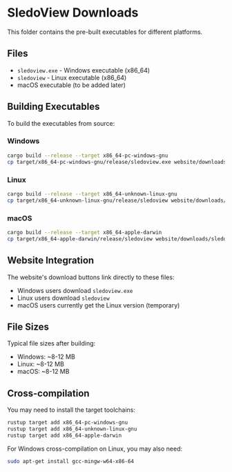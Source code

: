 # SledoView Downloads

This folder contains the pre-built executables for different platforms.

## Files

- `sledoview.exe` - Windows executable (x86_64)
- `sledoview` - Linux executable (x86_64)
- macOS executable (to be added later)

## Building Executables

To build the executables from source:

### Windows
```bash
cargo build --release --target x86_64-pc-windows-gnu
cp target/x86_64-pc-windows-gnu/release/sledoview.exe website/downloads/
```

### Linux
```bash
cargo build --release --target x86_64-unknown-linux-gnu
cp target/x86_64-unknown-linux-gnu/release/sledoview website/downloads/
```

### macOS
```bash
cargo build --release --target x86_64-apple-darwin
cp target/x86_64-apple-darwin/release/sledoview website/downloads/sledoview-macos
```

## Website Integration

The website's download buttons link directly to these files:

- Windows users download `sledoview.exe`
- Linux users download `sledoview`
- macOS users currently get the Linux version (temporary)

## File Sizes

Typical file sizes after building:
- Windows: ~8-12 MB
- Linux: ~8-12 MB
- macOS: ~8-12 MB

## Cross-compilation

You may need to install the target toolchains:

```bash
rustup target add x86_64-pc-windows-gnu
rustup target add x86_64-unknown-linux-gnu
rustup target add x86_64-apple-darwin
```

For Windows cross-compilation on Linux, you may also need:
```bash
sudo apt-get install gcc-mingw-w64-x86-64
```
